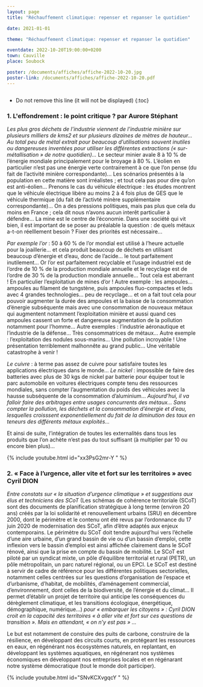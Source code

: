 ```yaml
---
layout: page
title: "Réchauffement climatique: repenser et repanser le quotidien"

date: 2021-01-01

theme: "Réchauffement climatique: repenser et repanser le quotidien"

eventdate: 2022-10-20T19:00:00+0200
town: Cauville
place: Soubock

poster: /documents/affiches/affiche-2022-10-20.jpg
poster-link: /documents/affiches/affiche-2022-10-20.pdf
---
```


<a href="{{page.poster-link}}">
    <img data-src="{{page.poster}}" class="lazyload" alt=""/>
</a>


* Do not remove this line (it will not be displayed) 
{:toc}

### 1. L'effondrement : le point critique ? par Aurore Stéphant

*Les plus gros déchets de l’industrie viennent de l’industrie minière sur plusieurs milliers de kms2 et sur plusieurs dizaines de mètres de hauteur... Au total peu de métal extrait pour beaucoup d’utilisations souvent inutiles ou dangereuses inventées pour utiliser les différentes extractions (« sur-métallisation » de notre quotidien)...* Le secteur minier avale 8 à 10 % de l’énergie mondiale principalement pour le broyage à 80 %. L’éolien en particulier n’est pas une énergie verte contrairement à ce que l’on pense (du fait de l’activité minière correspondante)... Les scénarios présentés à la population en cette matière sont irréalistes ; et tout cela pas pour dire qu’on est anti-éolien... Prenons le cas du véhicule électrique : les études montrent que le véhicule électrique libère au moins 2 à 4 fois plus de GES que le véhicule thermique (du fait de l’activté minère supplémentaire correspondante)... On a des pressions politiques, mais pas plus que cela du moins en France ; cela dit nous n’avons aucun interêt particulier à défendre... La mine est le centre de l’économie. Dans une société qui vit bien, il est important de se poser au préalable la question : de quels métaux a-t-on réelllement besoin ? Fixer des priorités est nécessaire... 

*Par exemple l’or* : 50 à 60 % de l’or mondial est utilisé à l’heure actuelle pour la joaillerie... et cela produit beaucoup de déchets en utilisant beaucoup d’énergie et d’eau, donc de l’acide... le tout parfaitement inutilement... Or l’or est parfaitement recyclable et l’usage industriel est de l’ordre de 10 % de la production mondiale annuelle et le recyclage est de l’ordre de 30 % de la production mondiale annuelle... Tout cela est aberrant ! En particulier l’exploitatiun de mines d’or !
Autre exemple : les ampoules... ampoules au filament de tungstène, puis ampoules fluo-compactes et leds avec 4 grandes technologies... peu de recyclage... et on a fait tout cela pour pouvoir augmenter la durée des ampoules et la baisse de la consommation d’énergie subséquente mais avec une consommation de nouveaux métaux qui augmentent notamment l’exploitation minière et aussi quand ces ampoules cassent un forte et dangereuse augmentation de la pollution notamment pour l’homme... 
Autre exemples : l’industrie aéronautique et l’industrie de la défense... Très consommatrices de métaux...
Autre exemple : l’exploitation des nodules sous-marins... Une pollution incroyable ! Une présentation terriblement malhonnête au grand public... Une véritable catastrophe à venir !

*Le cuivre* : à terme pas assez de cuivre pour satisfaire toutes les applications électriques dans le monde...
*Le nickel* : impossible de faire des batteries avec plus de 30 kgs de nickel par batterie pour équiper tout le parc automobile en voitures électriques compte tenu des ressources mondiales, sans compter l’augmentation du poids des véhicules avec la hausse subséquente de la consommation d’aluminium... 
*Aujourd’hui, il va falloir faire des arbitrages entre usages concurrents des métaux...
Sans compter la pollution, les déchets et la consommation d’énergie et d’eau, lesquelles croisssent exponentiellement du fait de la diminution des taux en teneurs des différents métaux exploités...*
 
Et ainsi de suite, l’intégration de toutes les externalités dans tous les produits que l’on achète 
n’est pas du tout suffisant (à multiplier par 10 ou encore bien plus)... 

{% include youtube.html id="xx3PsG2mr-Y
" %}

### 2. « Face à l’urgence, aller vite et fort sur les territoires » avec Cyril DION

*Entre constats sur « la situation d’urgence climatique » et suggestions aux élus et techniciens des SCoT* (Les schémas de cohérence territoriale (SCoT) sont des documents de planification stratégique à long terme (environ 20 ans) créés par la loi solidarité et renouvellement urbains (SRU) en décembre 2000, dont le périmètre et le contenu ont été revus par l’ordonnance du 17 juin 2020 de modernisation des SCoT, afin d’être adaptés aux enjeux contemporains. Le périmètre du SCoT doit tendre aujourd’hui vers l’échelle d’une aire urbaine, d’un grand bassin de vie ou d’un bassin d’emploi, cette inflexion vers le bassin d’emploi est ainsi affichée clairement dans le SCoT rénové, ainsi que la prise en compte du bassin de mobilité. Le SCoT est piloté par un syndicat mixte, un pôle d’équilibre territorial et rural (PETR), un pôle métropolitain, un parc naturel régional, ou un EPCI. Le SCoT est destiné à servir de cadre de référence pour les différentes politiques sectorielles, notamment celles centrées sur les questions d’organisation de l’espace et d’urbanisme, d’habitat, de mobilités, d’aménagement commercial, d’environnement, dont celles de la biodiversité, de l’énergie et du climat... Il permet d’établir un projet de territoire qui anticipe les conséquences du dérèglement climatique, et les transitions écologique, énergétique, démographique, numérique...) *pour « embarquer les citoyens » : Cyril DION croit en la capacité des territoires « à aller vite et fort sur ces questions de transition ». Mais en attendant, « on n’y est pas » ...* 

Le but est notamment de constuire des puits de carbone, construire de la résilience, en développant des circuits courts, en protégeant les ressources en eaux, en régénérant nos écosystèmes naturels, en replantant, en développant les systèmes aquatiques, en régénerant nos systèmes économiques en développant nos entreprises locales et en régénarant notre système démocratique (tout le monde doit participer).
 
{% include youtube.html id="SNvKCXvgqcY
" %}
